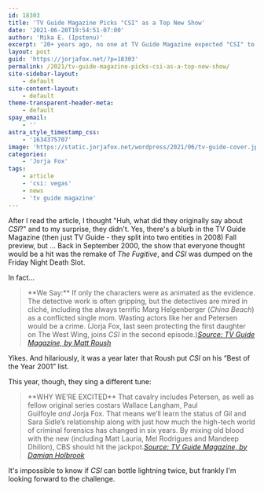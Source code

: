 ```yaml
---
id: 18303
title: 'TV Guide Magazine Picks "CSI" as a Top New Show'
date: '2021-06-20T19:54:51-07:00'
author: 'Mika E. (Ipstenu)'
excerpt: '20+ years ago, no one at TV Guide Magazine expected "CSI" to be a hit. Things are a little different now.'
layout: post
guid: 'https://jorjafox.net/?p=18303'
permalink: /2021/tv-guide-magazine-picks-csi-as-a-top-new-show/
site-sidebar-layout:
    - default
site-content-layout:
    - default
theme-transparent-header-meta:
    - default
spay_email:
    - ''
astra_style_timestamp_css:
    - '1634375707'
image: 'https://static.jorjafox.net/wordpress/2021/06/tv-guide-cover.jpg'
categories:
    - 'Jorja Fox'
tags:
    - article
    - 'csi: vegas'
    - news
    - 'tv guide magazine'
---
```


After I read the article, I thought "Huh, what did they originally say about <em>CSI</em>?" and to my surprise, they didn't. Yes, there's a blurb in the TV Guide Magazine (then just TV Guide - they split into two entities in 2008) Fall preview, but ... Back in September 2000, the show that everyone thought would be a hit was the remake of <em>The Fugitive</em>, and <em>CSI</em> was dumped on the Friday Night Death Slot.

In fact...

<blockquote class="wp-block-quote">**We Say:** If only the characters were as animated as the evidence. The detective work is often gripping, but the detectives are mired in cliché, including the always terrific Marg Helgenberger (<em>China Beach</em>) as a conflicted single mom. Wasting actors like her and Petersen would be a crime. (Jorja Fox, last seen protecting the first daughter on The West Wing, joins <em>CSI</em> in the second episode.)<cite><a href="https://jorjafox.net/library/news/2000/tv-guide/">Source: TV Guide Magazine, by Matt Roush</a></cite></blockquote>

Yikes. And hilariously, it was a year later that Roush put <em>CSI</em> on his “Best of the Year 2001” list.

This year, though, they sing a different tune:

<blockquote class="wp-block-quote">**WHY WE’RE EXCITED** That cavalry includes Petersen, as well as fellow original series costars Wallace Langham, Paul Guilfoyle <em>and</em> Jorja Fox. That means we’ll learn the status of Gil and Sara Sidle’s relationship along with just how much the high-tech world of criminal forensics has changed in six years. By mixing old blood with the new (including Matt Lauria, Mel Rodrigues and Mandeep Dhillon), CBS should hit the jackpot.<cite><a href="https://jorjafox.net/library/news/2021/tvguidemagazine-20210617/">Source: TV Guide Magazine, by Damian Holbrook</a></cite></blockquote>

It's impossible to know if <em>CSI</em> can bottle lightning twice, but frankly I'm looking forward to the challenge.
